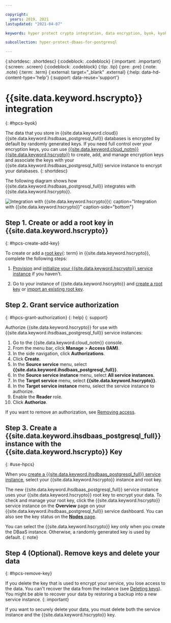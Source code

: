 ```yaml
---

copyright:
  years: 2019, 2021
lastupdated: "2021-04-07"

keywords: hyper protect crypto integration, data encryption, byok, kyok

subcollection: hyper-protect-dbaas-for-postgresql

---
```


{:shortdesc: .shortdesc}
{:codeblock: .codeblock}
{:important: .important}
{:screen: .screen}
{:codeblock: .codeblock}
{:tip: .tip}
{:pre: .pre}
{:note: .note}
{:term: .term}
{:external: target="_blank" .external}
{:help: data-hd-content-type='help'}
{:support: data-reuse='support'}

# {{site.data.keyword.hscrypto}} integration
{: #hpcs-byok}

The data that you store in {{site.data.keyword.cloud}} {{site.data.keyword.ihsdbaas_postgresql_full}} databases is encrypted by default by randomly generated keys. If you need full control over your encryption keys, you can use [{{site.data.keyword.cloud_notm}} {{site.data.keyword.hscrypto}}](/docs/hs-crypto?topic=hs-crypto-overview) to create, add, and manage encryption keys and associate the keys with your {{site.data.keyword.ihsdbaas_postgresql_full}} service instance to encrypt your databases.
{: shortdesc}

The following diagram shows how {{site.data.keyword.ihsdbaas_postgresql_full}} integrates with {{site.data.keyword.hscrypto}}.

![Integration with {{site.data.keyword.hscrypto}}](images/DBaaS-KYOK.svg "Integration with {{site.data.keyword.hscrypto}}"){: caption="Integration with {{site.data.keyword.hscrypto}}" caption-side="bottom"}

## Step 1. Create or add a root key in {{site.data.keyword.hscrypto}}
{: #hpcs-create-add-key}

To create or add a [root key](#x6946961){: term} in {{site.data.keyword.hscrypto}}, complete the following steps:

1. [Provision](/docs/hs-crypto?topic=hs-crypto-provision) and [initialize your {{site.data.keyword.hscrypto}} service instance](/docs/hs-crypto?topic=hs-crypto-initialize-hsm) if you haven't.

2. Go to your instance of {{site.data.keyword.hscrypto}} and [create a root key](/docs/hs-crypto?topic=hs-crypto-create-root-keys) or [import an existing root key](/docs/hs-crypto?topic=hs-crypto-import-root-keys).

## Step 2. Grant service authorization
{: #hpcs-grant-authorization}
{: help} 
{: support}

Authorize {{site.data.keyword.hscrypto}} for use with {{site.data.keyword.ihsdbaas_postgresql_full}} service instances:

1. Go to the {{site.data.keyword.cloud_notm}} console.
2. From the menu bar, click **Manage** > **Access (IAM)**.
3. In the side navigation, click **Authorizations**.
4. Click **Create**.
5. In the **Source service** menu, select **{{site.data.keyword.ihsdbaas_postgresql_full}}**.
6. In the **Source service instance** menu, select **All service instances**.
7. In the **Target service** menu, select **{{site.data.keyword.hscrypto}}**.
8. In the **Target service instance** menu, select the service instance to authorize.
9. Enable the **Reader** role.
10. Click **Authorize**.

If you want to remove an authorization, see [Removing access](/docs/account?topic=account-assign-access-resources#removing-access-console).

## Step 3. Create a {{site.data.keyword.ihsdbaas_postgresql_full}} instance with the {{site.data.keyword.hscrypto}} Key
{: #use-hpcs}

When you [create a {{site.data.keyword.ihsdbaas_postgresql_full}} service instance](/docs/hyper-protect-dbaas-for-postgresql?topic=hyper-protect-dbaas-for-postgresql-gettingstarted#creating-a-database-cluster-introduction), select your {{site.data.keyword.hscrypto}} instance and root key.

The new {{site.data.keyword.ihsdbaas_postgresql_full}} service instance uses your {{site.data.keyword.hscrypto}} root key to encrypt your data. To check and manage your root key, click the {{site.data.keyword.hscrypto}} service instance on the **Overview** page on your {{site.data.keyword.ihsdbaas_postgresql_full}} service dashboard. You can also see the key status on the [**Nodes** page](/docs/hyper-protect-dbaas-for-postgresql?topic=hyper-protect-dbaas-for-postgresql-nodes).

You can select the {{site.data.keyword.hscrypto}} key only when you create the DBaaS instance. Otherwise, a randomly generated key is used by default.
{: note}

## Step 4 (Optional). Remove keys and delete your data
{: #hpcs-remove-key}

If you delete the key that is used to encrypt your service, you lose access to the data. You can't recover the data from the instance (see [Deleting keys](/docs/hs-crypto?topic=hs-crypto-delete-keys)). You might be able to recover your data by restoring a backup into a new service instance.
{: important}

If you want to securely delete your data, you must delete both the service instance and the {{site.data.keyword.hscrypto}} key.
